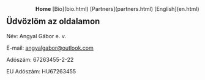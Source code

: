 <div style="float: right;"><strong>Home</strong> [Bio](bio.html) [Partners](partners.html) [English](en.html)</div>

## Üdvözlöm az oldalamon

Név: Angyal Gábor e. v.

E-mail: angyalgabor@outlook.com

Adószám: 67263455-2-22

EU Adószám: HU67263455

